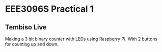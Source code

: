 # EEE3096S Practical 1
## Tembiso Live

Making a 3 bit binary counter with LEDs using Raspberry Pi. With 2 buttons for counting up and down.
